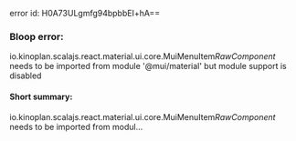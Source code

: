 error id: H0A73ULgmfg94bpbbEI+hA==
### Bloop error:

io.kinoplan.scalajs.react.material.ui.core.MuiMenuItem$RawComponent$ needs to be imported from module '@mui/material' but module support is disabled
#### Short summary: 

io.kinoplan.scalajs.react.material.ui.core.MuiMenuItem$RawComponent$ needs to be imported from modul...